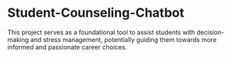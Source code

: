 # Student-Counseling-Chatbot
This project serves as a foundational tool to assist students with decision-making and stress management, potentially guiding them towards more informed and passionate career choices.
